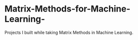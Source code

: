 # Matrix-Methods-for-Machine-Learning-
Projects I built while taking Matrix Methods in Machine Learning.
